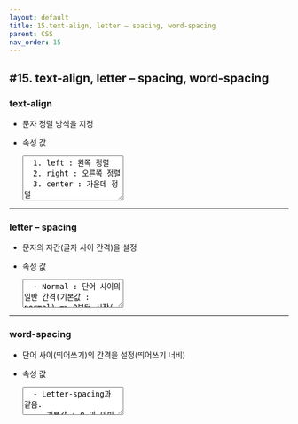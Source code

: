 ```yaml
---
layout: default
title: 15.text-align, letter – spacing, word-spacing
parent: CSS
nav_order: 15
---
```


## #15. text-align, letter – spacing, word-spacing 
###	text-align
- 문자 정렬 방식을 지정
- 속성 값

    <textarea class="codetext" rows="5" readonly>
    1. left : 왼쪽 정렬
    2. right : 오른쪽 정렬
    3. center : 가운데 정렬
    4. justify : 양쪽 맞춤(2줄 이상 -> 1줄에서는 동작하지 X, <br>태그 없을 경우만 동작)

    </textarea>

<hr>

###	letter – spacing
- 문자의 자간(글자 사이 간격)을 설정
- 속성 값

    <textarea class="codetext" rows="3" readonly>
    - Normal : 단어 사이의 일반 간격(기본값 : normal) => 0부터 시작(-값도 사용 가능)
       단위 : px, em, cm 등 단위
    </textarea>

<hr>

###	word-spacing 
- 단어 사이(띄어쓰기)의 간격을 설정(띄어쓰기 너비)
- 속성 값

    <textarea class="codetext" rows="3" readonly>
    - Letter-spacing과 같음.
       기본값 + 0 의 의미, 간격을 0으로 한다는 의미가 X(기존의 기본 간격에 더하는 것)

    </textarea>
    